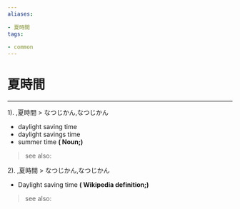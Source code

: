 ```yaml
---
aliases:
    
- 夏時間
tags:
    
- common
---
```


# 夏時間
---
1).
,夏時間 > なつじかん,なつじかん

- daylight saving time
- daylight savings time
- summer time
**( Noun;)**
> see also: 
            
2).
,夏時間 > なつじかん,なつじかん

- Daylight saving time
**( Wikipedia definition;)**
> see also: 
            